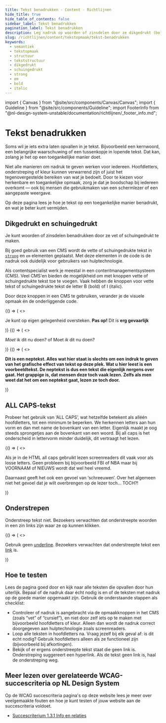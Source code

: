 ```yaml
---
title: Tekst benadrukken · Content · Richtlijnen
hide_title: true
hide_table_of_contents: false
sidebar_label: Tekst benadrukken
pagination_label: Tekst benadrukken
description: Leg nadruk op woorden of zinsdelen door ze dikgedrukt (bold) of schuingedrukt (italic) te maken.
slug: /richtlijnen/content/tekstopmaak/tekst-benadrukken
keywords:
  - semantiek
  - tekstopmaak
  - structuur
  - tekststructuur
  - dikgedrukt
  - schuingedrukt
  - strong
  - em
  - bold
  - italic
---
```


<!-- @license CC0-1.0 -->

import { Canvas } from "@site/src/components/Canvas/Canvas";
import { Guideline } from "@site/src/components/Guideline";
import FooterInfo from "@nl-design-system-unstable/documentation/richtlijnen/\_footer_info.md";

# Tekst benadrukken

Soms wil je iets extra laten opvallen in je tekst. Bijvoorbeeld een kernwoord, een belangrijke waarschuwing of een tussenkopje in lopende tekst. Dat kan, zolang je het op een toegankelijke manier doet.

Niet alle manieren om nadruk te geven werken voor iedereen. Hoofdletters, onderstreping of kleur kunnen verwarrend zijn of juist het tegenovergestelde bereiken van wat je bedoelt. Door te kiezen voor herkenbare en toegankelijke opmaak, zorg je dat je boodschap bij iedereen overkomt — ook bij mensen die gebruikmaken van een schermlezer of een aangepaste weergave.

Op deze pagina lees je hoe je tekst op een toegankelijke manier benadrukt, en wat je beter kunt vermijden.

## Dikgedrukt en schuingedrukt

Je kunt woorden of zinsdelen benadrukken door ze vet of schuingedrukt te maken.

Bij goed gebruik van een CMS wordt de vette of schuingedrukte tekst in [`strong`](/strong) en `em` elementen geplaatst. Met deze elementen in de code is de nadruk ook duidelijk voor gebruikers van hulptechnologie.

Als contentspecialist werk je meestal in een contentmanagementsysteem (CMS). Veel CMS'en bieden de mogelijkheid om met knoppen vette of schuingedrukte tekst toe te voegen. Vaak hebben de knoppen voor vette tekst of schuingedrukte tekst de letter B (bold) of I (italic).

Door deze knoppen in een CMS te gebruiken, verander je de visuele opmaak én de onderliggende code.

<Guideline appearance="do" title="vette tekst gebruiken om een deel van de zin extra belangrijk te maken.">
  <Canvas language="html">
    {() => (
      <>
        <p>
          Je kunt op eigen gelegenheid oversteken. <strong>Pas op!</strong> Dit is <strong>erg gevaarlijk</strong>
        </p>
      </>
    )}
  </Canvas>
</Guideline>

<Guideline appearance="do" title="schuingedrukte tekst gebruiken om de betekenis van de zin aan te passen.">
  <Canvas language="html">
    {() => (
      <>
        <p>
          <em>Moet</em> ik dit nu doen? of Moet <em>ik</em> dit nu doen?
        </p>
      </>
    )}
  </Canvas>
</Guideline>

<Guideline appearance="dont" title="Hele alinea vet maken omdat je dat mooier vindt.">
  <Canvas language="html">
    {() => (
      <>
        <p>
          <strong>
            Dit is een neptekst. Alles wat hier staat is slechts om een indruk te geven van het grafische effect van
            tekst op deze plek. Wat u hier leest is een voorbeeldtekst. De neptekst is dus een tekst die eigenlijk
            nergens over gaat. Het grappige is, dat mensen deze toch vaak lezen. Zelfs als men weet dat het om een
            neptekst gaat, lezen ze toch door.
          </strong>
        </p>
      </>
    )}
  </Canvas>
</Guideline>

## ALL CAPS-tekst

Probeer het gebruik van ‘ALL CAPS’, wat hetzelfde betekent als alléén hoofdletters, tot een minimum te beperken. We herkennen letters aan hun vorm en dan met name de bovenkant van een letter. Eigenlijk maakt je oog steeds sprongetjes aan de bovenkant van een woord. Bij all caps is het onderscheid in lettervorm minder duidelijk, dit vertraagt het lezen.

<Guideline appearance="do" title="Beperkt gebruik maken van all caps">
  <Canvas language="html">
    {() => (
      <>
        <p>
          Als je in de HTML all caps gebruikt lezen screenreaders dit vaak voor als losse letters. Geen probleem bij bijvoorbeeld FBI of NBA maar bij VOORNAAM of NIEUWS wordt dat wel heel vreemd.
        </p>
        <p>Daarnaast geeft het ook een gevoel van ‘schreeuwen’. Over het algemeen niet het gevoel dat je wilt overbrengen op de lezer toch… TOCH?!</p>
      </>
    )}
  </Canvas>
</Guideline>

## Onderstrepen

Onderstreep tekst niet. Bezoekers verwachten dat onderstreepte woorden in een zin links zijn waar ze op kunnen klikken.

<Guideline appearance="dont" title="Tekst onderstrepen">
  <Canvas language="html">
    {() => (
      <>
        <p>
          Gebruik geen <u>underline</u>. Bezoekers verwachten dat onderstreepte tekst een <a href="">link</a> is.
        </p>
      </>
    )}
  </Canvas>
</Guideline>

## Hoe te testen

Lees de pagina goed door en kijk naar alle teksten die opvallen door hun uiterlijk. Bepaal of de nadruk daar écht nodig is en of de teksten met nadruk op de goede manier opgemaakt zijn. Gebruik de onderstaande stappen als checklist:

- Controleer of nadruk is aangebracht via de opmaakknoppen in het CMS (zoals “vet” of “cursief”), en niet door zelf iets op te maken met bijvoorbeeld hoofdletters of kleur.
  Alleen dan wordt de nadruk correct doorgegeven aan hulptechnologie zoals screenreaders.
- Loop alle teksten in hoofdletters na. Vraag jezelf bij elk geval af: is dit echt nodig?
  Gebruik hoofdletters alleen als ze functioneel zijn (bijvoorbeeld bij afkortingen).
- Bekijk of er ergens onderstreepte tekst staat die geen link is.
  Onderstreping suggereert een hyperlink. Als de tekst geen link is, haal de onderstreping weg.

## Meer lezen over gerelateerde WCAG-succescriteria op NL Design System

Op de WCAG succescriteria pagina's op deze website lees je meer over veelgemaakte fouten en hoe je kunt testen of jouw website aan de succescriteria voldoet.

- [Succescriterium 1.3.1 Info en relaties](/wcag/1.3.1)

<FooterInfo />
